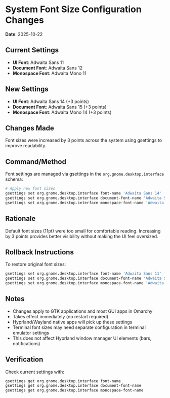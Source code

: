 # System Font Size Configuration Changes

**Date**: 2025-10-22

## Current Settings
- **UI Font**: Adwaita Sans 11
- **Document Font**: Adwaita Sans 12
- **Monospace Font**: Adwaita Mono 11

## New Settings
- **UI Font**: Adwaita Sans 14 (+3 points)
- **Document Font**: Adwaita Sans 15 (+3 points)
- **Monospace Font**: Adwaita Mono 14 (+3 points)

## Changes Made
Font sizes were increased by 3 points across the system using gsettings to improve readability.

## Command/Method
Font settings are managed via gsettings in the `org.gnome.desktop.interface` schema:

```bash
# Apply new font sizes
gsettings set org.gnome.desktop.interface font-name 'Adwaita Sans 14'
gsettings set org.gnome.desktop.interface document-font-name 'Adwaita Sans 15'
gsettings set org.gnome.desktop.interface monospace-font-name 'Adwaita Mono 14'
```

## Rationale
Default font sizes (11pt) were too small for comfortable reading. Increasing by 3 points provides better visibility without making the UI feel oversized.

## Rollback Instructions
To restore original font sizes:

```bash
gsettings set org.gnome.desktop.interface font-name 'Adwaita Sans 11'
gsettings set org.gnome.desktop.interface document-font-name 'Adwaita Sans 12'
gsettings set org.gnome.desktop.interface monospace-font-name 'Adwaita Mono 11'
```

## Notes
- Changes apply to GTK applications and most GUI apps in Omarchy
- Takes effect immediately (no restart required)
- Hyprland/Wayland native apps will pick up these settings
- Terminal font sizes may need separate configuration in terminal emulator settings
- This does not affect Hyprland window manager UI elements (bars, notifications)

## Verification
Check current settings with:
```bash
gsettings get org.gnome.desktop.interface font-name
gsettings get org.gnome.desktop.interface document-font-name
gsettings get org.gnome.desktop.interface monospace-font-name
```
